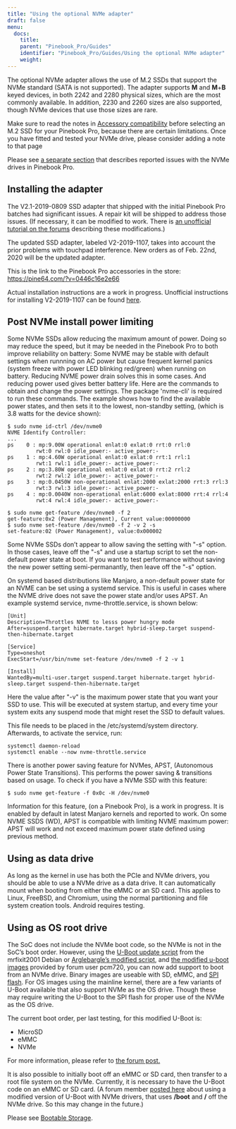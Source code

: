```yaml
---
title: "Using the optional NVMe adapter"
draft: false
menu:
  docs:
    title:
    parent: "Pinebook_Pro/Guides"
    identifier: "Pinebook_Pro/Guides/Using the optional NVMe adapter"
    weight:
---
```

	
The optional NVMe adapter allows the use of M.2 SSDs that support the NVMe standard (SATA is not supported).  The adapter supports **M** and **M**+**B** keyed devices, in both 2242 and 2280 physical sizes, which are the most commonly available. In addition, 2230 and 2260 sizes are also supported, though NVMe devices that use those sizes are rare.

Make sure to read the notes in [Accessory compatibility](/documentation/Pinebook_Pro/Accessory/Compatibility) before selecting an M.2 SSD for your Pinebook Pro, because there are certain limitations.  Once you have fitted and tested your NVMe drive, please consider adding a note to that page  

Please see [a separate section](/documentation/Pinebook_Pro/Troubleshooting#nvme_ssd_issues)  that describes reported issues with the NVMe drives in Pinebook Pro.

## Installing the adapter

The V2.1-2019-0809 SSD adapter that shipped with the initial Pinebook Pro batches had significant issues. A repair kit will be shipped to address those issues.
(If necessary, it can be modified to work. There is [an unofficial tutorial on the forums](https://forum.pine64.org/showthread.php?tid=8322&pid=52700#pid52700) describing these modifications.)

The updated SSD adapter, labeled V2-2019-1107, takes into account the prior problems with touchpad interference. New orders as of Feb. 22nd, 2020 will be the updated adapter.

This is the link to the Pinebook Pro accessories in the store: https://pine64.com/?v=0446c16e2e66

Actual installation instructions are a work in progress. Unofficial instructions for installing V2-2019-1107 can be found [here](https://eli.gladman.cc/blog/2020/06/23/pine-book-pro-nvme.html).

## Post NVMe install power limiting

Some NVMe SSDs allow reducing the maximum amount of power. Doing so may reduce the speed, but it may be needed in the Pinebook Pro to both improve reliability on battery: Some NVME may be stable with default settings when runnning on AC power but cause frequent kernel panics (system freeze with power LED blinking red/green) when running on battery. Reducing NVME power drain solves this in some cases. And reducing power used gives better battery life.
Here are the commands to obtain and change the power settings. The package 'nvme-cli' is required to run these commands. The example shows how to find the available power states, and then sets it to the lowest, non-standby setting, (which is 3.8 watts for the device shown):

```console
$ sudo nvme id-ctrl /dev/nvme0
NVME Identify Controller:
...
ps    0 : mp:9.00W operational enlat:0 exlat:0 rrt:0 rrl:0
         rwt:0 rwl:0 idle_power:- active_power:-
ps    1 : mp:4.60W operational enlat:0 exlat:0 rrt:1 rrl:1
         rwt:1 rwl:1 idle_power:- active_power:-
ps    2 : mp:3.80W operational enlat:0 exlat:0 rrt:2 rrl:2
         rwt:2 rwl:2 idle_power:- active_power:-
ps    3 : mp:0.0450W non-operational enlat:2000 exlat:2000 rrt:3 rrl:3
         rwt:3 rwl:3 idle_power:- active_power:-
ps    4 : mp:0.0040W non-operational enlat:6000 exlat:8000 rrt:4 rrl:4
         rwt:4 rwl:4 idle_power:- active_power:-
```

```console
$ sudo nvme get-feature /dev/nvme0 -f 2
get-feature:0x2 (Power Management), Current value:00000000
$ sudo nvme set-feature /dev/nvme0 -f 2 -v 2 -s
set-feature:02 (Power Management), value:0x000002
```

Some NVMe SSDs don’t appear to allow saving the setting with "-s" option. In those cases, leave off the "-s" and use a startup script to set the non-default power state at boot. If you want to test performance without saving the new power setting semi-permanantly, then leave off the "-s" option.

On systemd based distributions like Manjaro, a non-default power state for an NVME can be set using a systemd service. This is useful in cases where the NVME drive does not save the power state and/or uses APST. An example systemd service, nvme-throttle.service, is shown below:

    [Unit]
    Description=Throttles NVME to lesss power hungry mode
    After=suspend.target hibernate.target hybrid-sleep.target suspend-then-hibernate.target

    [Service]
    Type=oneshot
    ExecStart=/usr/bin/nvme set-feature /dev/nvme0 -f 2 -v 1

    [Install]
    WantedBy=multi-user.target suspend.target hibernate.target hybrid-sleep.target suspend-then-hibernate.target

Here the value after "-v" is the maximum power state that you want your SSD to use. This will be executed at system startup, and every time your system exits any suspend mode that might reset the SSD to default values.

This file needs to be placed in the /etc/systemd/system directory. Afterwards, to activate the service, run:

    systemctl daemon-reload
    systemctl enable --now nvme-throttle.service

There is another power saving feature for NVMes, APST, (Autonomous Power State Transitions). This performs the power saving & transitions based on usage. To check if you have a NVMe SSD with this feature:

```console
$ sudo nvme get-feature -f 0x0c -H /dev/nvme0
```

Information for this feature, (on a Pinebook Pro), is a work in progress. It is enabled by default in latest Manjaro kernels and reported to work.
On some NVME SSDS (WD), APST is compatible with limiting NVME maximum power: APST will work and not exceed maximum power state defined using
previous method.

## Using as data drive

As long as the kernel in use has both the PCIe and NVMe drivers, you should be able to use a NVMe drive as a data drive. It can automatically mount when booting from either the eMMC or an SD card. This applies to Linux, FreeBSD, and Chromium, using the normal partitioning and file system creation tools. Android requires testing.

## Using as OS root drive

The SoC does not include the NVMe boot code, so the NVMe is not in the SoC’s boot order. However, using the [U-Boot update script](https://github.com/mrfixit2001/updates_repo/blob/v1.1/pinebook/filesystem/mrfixit_update.sh) from the mrfixit2001 Debian or [Arglebargle’s modified script](https://pastebin.com/raw/EeK074XB), and [the modified u-boot images](https://github.com/pcm720/rockchip-u-boot/releases) provided by forum user pcm720, you can now add support to boot from an NVMe drive. Binary images are useable with SD, eMMC, and [SPI flash](/documentation/Pinebook_Pro/Features/SPI). For OS images using the mainline kernel, there are a few variants of U-Boot available that also support NVMe as the OS drive. Though these may require writing the U-Boot to the SPI flash for proper use of the NVMe as the OS drive.

The current boot order, per last testing, for this modified U-Boot is:

* MicroSD
* eMMC
* NVMe

For more information, please refer to [the forum post.](https://forum.pine64.org/showthread.php?tid=8439&pid=53764#pid53764)

It is also possible to initially boot off an eMMC or SD card, then transfer to a root file system on the NVMe. Currently, it is necessary to have the U-Boot code on an eMMC or SD card. (A forum member [posted here](https://forum.pine64.org/showthread.php?tid=8439) about using a modified version of U-Boot with NVMe drivers, that uses **/boot** and **/** off the NVMe drive. So this may change in the future.)

Please see [Bootable Storage](/documentation/Pinebook_Pro#bootable_storage).
